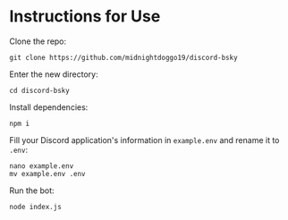 # Instructions for Use

Clone the repo:
```
git clone https://github.com/midnightdoggo19/discord-bsky
```
Enter the new directory:
```
cd discord-bsky
```
Install dependencies:
```
npm i
```
Fill your Discord application's information in `example.env` and rename it to `.env`:
```
nano example.env
mv example.env .env
```
Run the bot:
```
node index.js
```
